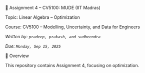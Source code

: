 📘 Assignment 4 – CV5100: MUDE (IIT Madras)

Topic: Linear Algebra – Optimization

Course: CV5100 – Modelling, Uncertainty, and Data for Engineers


*Written by: `pradeep, prakash, and sudheendra`*

*Due: `Monday, Sep 15, 2025`*

🚀 Overview

This repository contains Assignment 4, focusing on optimization.




